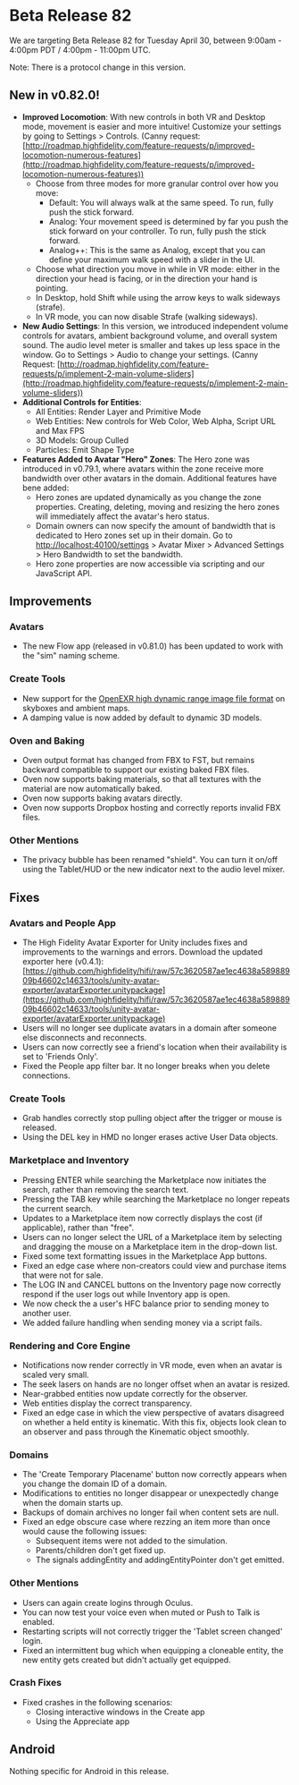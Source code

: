 # Beta Release 82

We are targeting Beta Release 82 for Tuesday April 30, between 9:00am - 4:00pm PDT / 4:00pm - 11:00pm UTC.

Note: There is a protocol change in this version.

## New in v0.82.0!

* **Improved Locomotion**: With new controls in both VR and Desktop mode, movement is easier and more intuitive! Customize your settings by going to Settings > Controls. (Canny request: [http://roadmap.highfidelity.com/feature-requests/p/improved-locomotion-numerous-features](http://roadmap.highfidelity.com/feature-requests/p/improved-locomotion-numerous-features))
    * Choose from three modes for more granular control over how you move: 
        * Default: You will always walk at the same speed. To run, fully push the stick forward. 
        * Analog: Your movement speed is determined by far you push the stick forward on your controller. To run, fully push the stick forward. 
        * Analog++: This is the same as Analog, except that you can define your maximum walk speed with a slider in the UI.
    * Choose what direction you move in while in VR mode: either in the direction your head is facing, or in the direction your hand is pointing.
    * In Desktop, hold Shift while using the arrow keys to walk sideways (strafe).
    * In VR mode, you can now disable Strafe (walking sideways).
* **New Audio Settings**: In this version, we introduced independent volume controls for avatars, ambient background volume, and overall system sound. The audio level meter is smaller and takes up less space in the window. Go to Settings > Audio to change your settings. (Canny Request: [http://roadmap.highfidelity.com/feature-requests/p/implement-2-main-volume-sliders](http://roadmap.highfidelity.com/feature-requests/p/implement-2-main-volume-sliders))
* **Additional Controls for Entities**: 
    * All Entities: Render Layer and Primitive Mode
    * Web Entities: New controls for Web Color, Web Alpha, Script URL and Max FPS
    * 3D Models: Group Culled
    * Particles: Emit Shape Type
* **Features Added to Avatar "Hero" Zones**: The Hero zone was introduced in v0.79.1, where avatars within the zone receive more bandwidth over other avatars in the domain. Additional features have bene added:
    * Hero zones are updated dynamically as you change the zone properties. Creating, deleting, moving and resizing the hero zones will immediately affect the avatar's hero status. 
    * Domain owners can now specify the amount of bandwidth that is dedicated to Hero zones set up in their domain. Go to [http://localhost:40100/settings](http://localhost:40100/settings) > Avatar Mixer > Advanced Settings > Hero Bandwidth to set the bandwidth.
    * Hero zone properties are now accessible via scripting and our JavaScript API.
    
## Improvements

### Avatars

* The new Flow app (released in v0.81.0) has been updated to work with the "sim" naming scheme.

### Create Tools

* New support for the [OpenEXR high dynamic range image file format](http://www.openexr.com) on skyboxes and ambient maps.
* A damping value is now added by default to dynamic 3D models.

### Oven and Baking

* Oven output format has changed from FBX to FST, but remains backward compatible to support our existing baked FBX files. 
* Oven now supports baking materials, so that all textures with the material are now automatically baked.
* Oven now supports baking avatars directly.
* Oven now supports Dropbox hosting and correctly reports invalid FBX files.

### Other Mentions

* The privacy bubble has been renamed "shield". You can turn it on/off using the Tablet/HUD or the new indicator next to the audio level mixer.

## Fixes

### Avatars and People App

* The High Fidelity Avatar Exporter for Unity includes fixes and improvements to the warnings and errors. Download the updated exporter here (v0.4.1): [https://github.com/highfidelity/hifi/raw/57c3620587ae1ec4638a58988909b46602c14633/tools/unity-avatar-exporter/avatarExporter.unitypackage](https://github.com/highfidelity/hifi/raw/57c3620587ae1ec4638a58988909b46602c14633/tools/unity-avatar-exporter/avatarExporter.unitypackage)
* Users will no longer see duplicate avatars in a domain after someone else disconnects and reconnects. 
* Users can now correctly see a friend's location when their availability is set to 'Friends  Only'.
* Fixed the People app filter bar. It no longer breaks when you delete connections.

### Create Tools

* Grab handles correctly stop pulling object after the trigger or mouse is released.
* Using the DEL key in HMD no longer erases active User Data objects.

### Marketplace and Inventory

* Pressing ENTER while searching the Marketplace now initiates the search, rather than removing the search text.
* Pressing the TAB key while searching the Marketplace no longer repeats the current search.
* Updates to a Marketplace item now correctly displays the cost (if applicable), rather than "free".
* Users can no longer select the URL of a Marketplace item by selecting and dragging the mouse on a Marketplace item in the drop-down list.
* Fixed some text formatting issues in the Marketplace App buttons.
* Fixed an edge case where non-creators could view and purchase items that were not for sale.
* The LOG IN and CANCEL buttons on the Inventory page now correctly respond if the user logs out while Inventory app is open.
* We now check the a user's HFC balance prior to sending money to another user. 
* We added failure handling when sending money via a script fails.

### Rendering and Core Engine

* Notifications now render correctly in VR mode, even when an avatar is scaled very small.
* The seek lasers on hands are no longer offset when an avatar is resized.
* Near-grabbed entities now update correctly for the observer.
* Web entities display the correct transparency.
* Fixed an edge case in which the view perspective of avatars disagreed on whether a held entity is kinematic. With this fix, objects look clean to an observer and pass through the Kinematic object smoothly. 

### Domains

* The 'Create Temporary Placename' button now correctly appears when you change the domain ID of a domain.
* Modifications to entities no longer disappear or unexpectedly change when the domain starts up.
* Backups of domain archives no longer fail when content sets are null.
* Fixed an edge obscure case where rezzing an item more than once would cause the following issues:
    * Subsequent items were not added to the simulation.
    * Parents/children don't get fixed up.
    * The signals addingEntity and addingEntityPointer don't get emitted.

### Other Mentions

* Users can again create logins through Oculus.
* You can now test your voice even when muted or Push to Talk is enabled.
* Restarting scripts will not correctly trigger the 'Tablet screen changed' login.
* Fixed an intermittent bug which when equipping a cloneable entity, the new entity gets created but didn't actually get equipped.

### Crash Fixes

* Fixed crashes in the following scenarios: 
    * Closing interactive windows in the Create app
    * Using the Appreciate app

## Android

Nothing specific for Android in this release.
